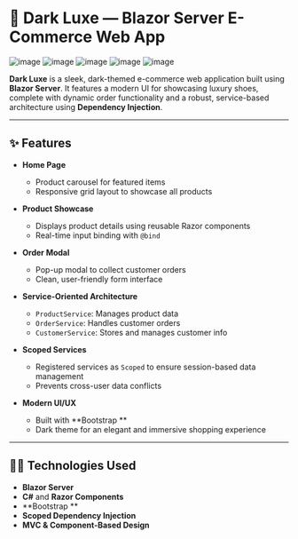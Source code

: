 # 🖤 Dark Luxe — Blazor Server E-Commerce Web App
![image](https://github.com/user-attachments/assets/3b6d30a7-4327-46a8-b972-67d0f6b9de51)
![image](https://github.com/user-attachments/assets/8597a30d-de38-46f5-a130-4265c3ff3e37)
![image](https://github.com/user-attachments/assets/bac637c0-a69a-4e04-b601-6aa3721345c0)
![image](https://github.com/user-attachments/assets/4394d542-1f65-4b65-8b97-33c51d915242)
![image](https://github.com/user-attachments/assets/e702a7a4-eb5a-4a1c-b952-e11258787438)

**Dark Luxe** is a sleek, dark-themed e-commerce web application built using **Blazor Server**. It features a modern UI for showcasing luxury shoes, complete with dynamic order functionality and a robust, service-based architecture using **Dependency Injection**.

---

## ✨ Features

- **Home Page**
  - Product carousel for featured items
  - Responsive grid layout to showcase all products

- **Product Showcase**
  - Displays product details using reusable Razor components
  - Real-time input binding with `@bind`

- **Order Modal**
  - Pop-up modal to collect customer orders
  - Clean, user-friendly form interface

- **Service-Oriented Architecture**
  - `ProductService`: Manages product data
  - `OrderService`: Handles customer orders
  - `CustomerService`: Stores and manages customer info

- **Scoped Services**
  - Registered services as `Scoped` to ensure session-based data management
  - Prevents cross-user data conflicts

- **Modern UI/UX**
  - Built with **Bootstrap **
  - Dark theme for an elegant and immersive shopping experience

---

## 🧑‍💻 Technologies Used

- **Blazor Server** 
- **C#** and **Razor Components**
- **Bootstrap **
- **Scoped Dependency Injection**
- **MVC & Component-Based Design**

